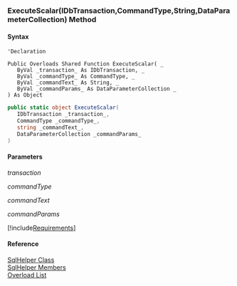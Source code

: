 ﻿### ExecuteScalar(IDbTransaction,CommandType,String,DataParameterCollection) Method

#### Syntax

```vbnet
'Declaration

Public Overloads Shared Function ExecuteScalar( _
   ByVal _transaction_ As IDbTransaction, _
   ByVal _commandType_ As CommandType, _
   ByVal _commandText_ As String, _
   ByVal _commandParams_ As DataParameterCollection _
) As Object
```

```csharp
public static object ExecuteScalar( 
   IDbTransaction _transaction_,
   CommandType _commandType_,
   string _commandText_,
   DataParameterCollection _commandParams_
)
```

#### Parameters

_transaction_

_commandType_

_commandText_

_commandParams_

[!include[Requirements](../partials/requirements.md)]

#### Reference

[SqlHelper Class](FChoice.Common~FChoice.Common.Data.SqlHelper.md)  
[SqlHelper Members](FChoice.Common~FChoice.Common.Data.SqlHelper_members.md)  
[Overload List](FChoice.Common~FChoice.Common.Data.SqlHelper~ExecuteScalar.md)